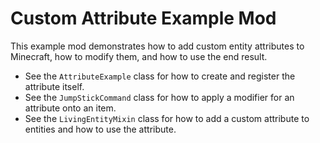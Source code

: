 # Custom Attribute Example Mod

This example mod demonstrates how to add custom entity attributes to Minecraft, how to modify them, and how to use the end result.

- See the `AttributeExample` class for how to create and register the attribute itself.
- See the `JumpStickCommand` class for how to apply a modifier for an attribute onto an item.
- See the `LivingEntityMixin` class for how to add a custom attribute to entities and how to use the attribute.
